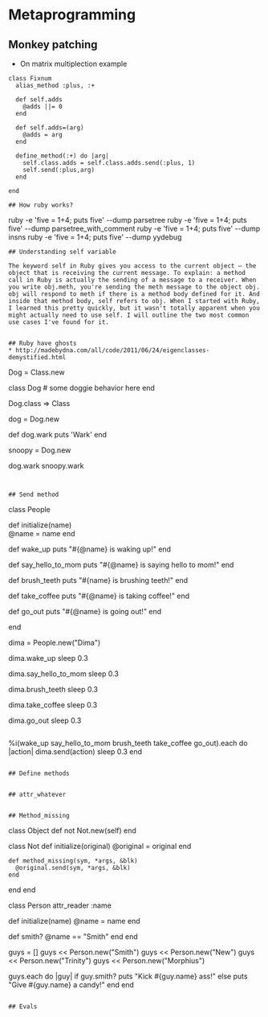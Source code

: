 # Metaprogramming

## Monkey patching 
* On matrix multiplection example

```
class Fixnum
  alias_method :plus, :+

  def self.adds
    @adds ||= 0
  end

  def self.adds=(arg)
    @adds = arg
  end

  define_method(:+) do |arg|
    self.class.adds = self.class.adds.send(:plus, 1)
    self.send(:plus,arg)
  end

end

## How ruby works?
```
ruby -e 'five = 1+4; puts five' --dump parsetree
ruby -e 'five = 1+4; puts five' --dump parsetree_with_comment
ruby -e 'five = 1+4; puts five' --dump insns
ruby -e 'five = 1+4; puts five' --dump yydebug
```
## Understanding self variable

The keyword self in Ruby gives you access to the current object – the object that is receiving the current message. To explain: a method call in Ruby is actually the sending of a message to a receiver. When you write obj.meth, you're sending the meth message to the object obj. obj will respond to meth if there is a method body defined for it. And inside that method body, self refers to obj. When I started with Ruby, I learned this pretty quickly, but it wasn't totally apparent when you might actually need to use self. I will outline the two most common use cases I've found for it.


## Ruby have ghosts
* http://madebydna.com/all/code/2011/06/24/eigenclasses-demystified.html

```
Dog = Class.new
    
class Dog
    # some doggie behavior here
end

Dog.class
=> Class

dog = Dog.new

def dog.wark
 puts 'Wark'
end

snoopy = Dog.new

dog.wark
snoopy.wark

```


## Send method

```
class People

  def initialize(name)  
  	@name = name
  end
  
  def wake_up
  	puts "#{@name} is waking up!"
  end
  
  def say_hello_to_mom
  	puts "#{@name} is saying hello to mom!"
  end
  
  def brush_teeth
  	puts "#{name} is brushing teeth!"
  end
  
  def take_coffee
  	puts "#{@name} is taking coffee!"
  end
  
  def go_out
  	puts "#{@name} is going out!"
  end
  
end

dima = People.new("Dima")

dima.wake_up
sleep 0.3

dima.say_hello_to_mom
sleep 0.3


dima.brush_teeth
sleep 0.3

dima.take_coffee
sleep 0.3


dima.go_out
sleep 0.3

```

```
%i(wake_up say_hello_to_mom brush_teeth take_coffee go_out).each do |action|
 dima.send(action)
 sleep 0.3
end
```

## Define methods


## attr_whatever

```


```

## Method_missing

```
class Object
  def not
    Not.new(self)
  end

  class Not
    def initialize(original)
      @original = original
    end

    def method_missing(sym, *args, &blk)
      @original.send(sym, *args, &blk)
    end
  end
end

class Person
  attr_reader :name
  
  def initialize(name)
    @name = name
  end
  
  def smith?
    @name == "Smith"
  end
end

guys = []
guys << Person.new("Smith")
guys << Person.new("New")
guys << Person.new("Trinity")
guys << Person.new("Morphius")

guys.each do |guy|
  if guy.smith?
  	puts "Kick #{guy.name} ass!"
  else
  	puts "Give #{guy.name} a candy!"
  end
end


```

## Evals



